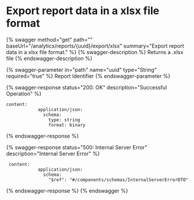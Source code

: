 # Export report data in a xlsx file format



{% swagger method="get" path="" baseUrl="/analytics/reports/{uuid}/export/xlsx" summary="Export report data in a xlsx file format." %}
{% swagger-description %}
Returns a .xlsx file
{% endswagger-description %}

{% swagger-parameter in="path" name="uuid" type="String" required="true" %}
Report Identifier
{% endswagger-parameter %}

{% swagger-response status="200: OK" description="Successful Operation" %}
```
content:
            application/json:
              schema:
                type: string
                format: binary
```
{% endswagger-response %}

{% swagger-response status="500: Internal Server Error" description="Internal Server Error" %}
```
 content:
            application/json:
              schema:
                "$ref": "#/components/schemas/InternalServerErrorDTO"
```
{% endswagger-response %}
{% endswagger %}
